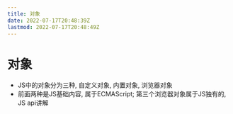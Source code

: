 ```yaml
---
title: 对象
date: 2022-07-17T20:48:39Z
lastmod: 2022-07-17T20:48:49Z
---
```


# 对象

* JS中的对象分为三种, 自定义对象, 内置对象, 浏览器对象
* 前面两种是JS基础内容, 属于ECMAScript; 第三个浏览器对象属于JS独有的, JS api讲解
